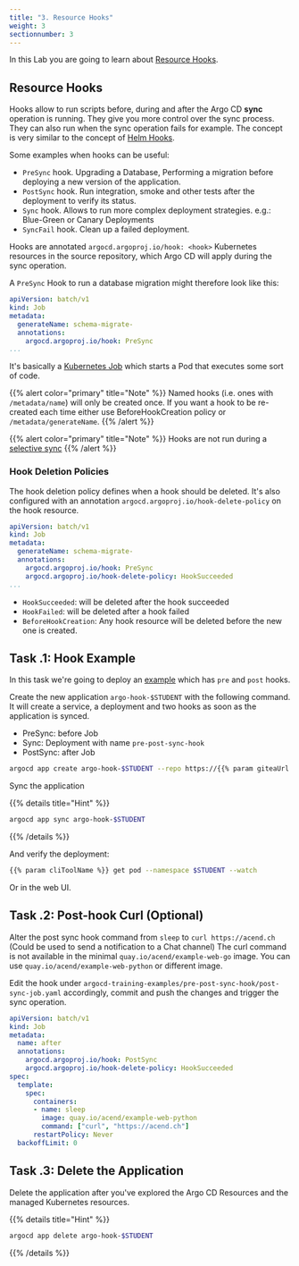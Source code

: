 ```yaml
---
title: "3. Resource Hooks"
weight: 3
sectionnumber: 3
---
```


In this Lab you are going to learn about [Resource Hooks](https://argoproj.github.io/argo-cd/user-guide/resource_hooks/).


## Resource Hooks

Hooks allow to run scripts before, during and after the Argo CD **sync** operation is running. They give you more control over the sync process. They can also run when the sync operation fails for example. The concept is very similar to the concept of [Helm Hooks](https://helm.sh/docs/topics/charts_hooks/#the-available-hooks).

Some examples when hooks can be useful:

* `PreSync` hook. Upgrading a Database, Performing a migration before deploying a new version of the application.
* `PostSync` hook. Run integration, smoke and other tests after the deployment to verify its status.
* `Sync` hook. Allows to run more complex deployment strategies. e.g.: Blue-Green or Canary Deployments
* `SyncFail` hook. Clean up a failed deployment.

Hooks are annotated `argocd.argoproj.io/hook: <hook>` Kubernetes resources in the source repository, which Argo CD will apply during the sync operation.

A `PreSync` Hook to run a database migration might therefore look like this:

```yaml
apiVersion: batch/v1
kind: Job
metadata:
  generateName: schema-migrate-
  annotations:
    argocd.argoproj.io/hook: PreSync
...
```

It's basically a [Kubernetes Job](https://kubernetes.io/docs/concepts/workloads/controllers/job/) which starts a Pod that executes some sort of code.

{{% alert  color="primary" title="Note" %}}
Named hooks (i.e. ones with `/metadata/name`) will only be created once. If you want a hook to be re-created each time either use BeforeHookCreation policy or `/metadata/generateName`.
{{% /alert %}}

{{% alert  color="primary" title="Note" %}}
Hooks are not run during a [selective sync](https://argoproj.github.io/argo-cd/user-guide/selective_sync/)
{{% /alert %}}


### Hook Deletion Policies

The hook deletion policy defines when a hook should be deleted. It's also configured with an annotation `argocd.argoproj.io/hook-delete-policy` on the hook resource.

```yaml
apiVersion: batch/v1
kind: Job
metadata:
  generateName: schema-migrate-
  annotations:
    argocd.argoproj.io/hook: PreSync
    argocd.argoproj.io/hook-delete-policy: HookSucceeded
...
```

* `HookSucceeded`: will be deleted after the hook succeeded
* `HookFailed`: will be deleted after a hook failed
* `BeforeHookCreation`: Any hook resource will be deleted before the new one is created.


## Task   .1: Hook Example

In this task we're going to deploy an [example](https://github.com/acend/argocd-training-examples/tree/master/pre-post-sync-hook) which has `pre` and `post` hooks.

Create the new application `argo-hook-$STUDENT` with the following command. It will create a service, a deployment and two hooks as soon as the application is synced.

* PreSync: before Job
* Sync: Deployment with name `pre-post-sync-hook`
* PostSync: after Job


```bash
argocd app create argo-hook-$STUDENT --repo https://{{% param giteaUrl %}}/$STUDENT/argocd-training-examples.git --path 'pre-post-sync-hook' --dest-server https://kubernetes.default.svc --dest-namespace $STUDENT
```

Sync the application

{{% details title="Hint" %}}
```bash
argocd app sync argo-hook-$STUDENT
```
{{% /details %}}

And verify the deployment:

```bash
{{% param cliToolName %}} get pod --namespace $STUDENT --watch
```

Or in the web UI.


## Task   .2: Post-hook Curl (Optional)

Alter the post sync hook command from `sleep` to `curl https://acend.ch` (Could be used to send a notification to a Chat channel)
The curl command is not available in the minimal `quay.io/acend/example-web-go` image. You can use `quay.io/acend/example-web-python` or different image.

Edit the hook under `argocd-training-examples/pre-post-sync-hook/post-sync-job.yaml` accordingly, commit and push the changes and trigger the sync operation.

```yaml
apiVersion: batch/v1
kind: Job
metadata:
  name: after
  annotations:
    argocd.argoproj.io/hook: PostSync
    argocd.argoproj.io/hook-delete-policy: HookSucceeded
spec:
  template:
    spec:
      containers:
      - name: sleep
        image: quay.io/acend/example-web-python
        command: ["curl", "https://acend.ch"]
      restartPolicy: Never
  backoffLimit: 0
```


## Task   .3: Delete the Application

Delete the application after you've explored the Argo CD Resources and the managed Kubernetes resources.

{{% details title="Hint" %}}
```bash
argocd app delete argo-hook-$STUDENT
```
{{% /details %}}
